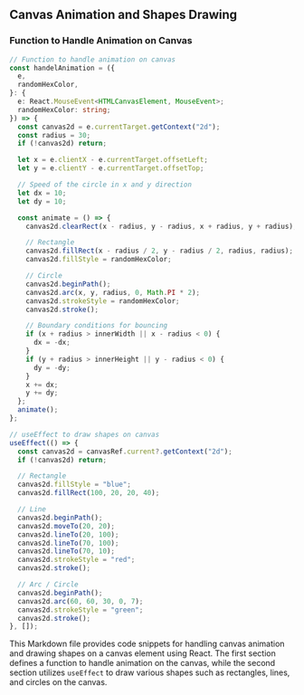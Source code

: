 ## Canvas Animation and Shapes Drawing

### Function to Handle Animation on Canvas

```typescript
// Function to handle animation on canvas
const handelAnimation = ({
  e,
  randomHexColor,
}: {
  e: React.MouseEvent<HTMLCanvasElement, MouseEvent>;
  randomHexColor: string;
}) => {
  const canvas2d = e.currentTarget.getContext("2d");
  const radius = 30;
  if (!canvas2d) return;

  let x = e.clientX - e.currentTarget.offsetLeft;
  let y = e.clientY - e.currentTarget.offsetTop;

  // Speed of the circle in x and y direction
  let dx = 10;
  let dy = 10;

  const animate = () => {
    canvas2d.clearRect(x - radius, y - radius, x + radius, y + radius);

    // Rectangle
    canvas2d.fillRect(x - radius / 2, y - radius / 2, radius, radius);
    canvas2d.fillStyle = randomHexColor;

    // Circle
    canvas2d.beginPath();
    canvas2d.arc(x, y, radius, 0, Math.PI * 2);
    canvas2d.strokeStyle = randomHexColor;
    canvas2d.stroke();

    // Boundary conditions for bouncing
    if (x + radius > innerWidth || x - radius < 0) {
      dx = -dx;
    }
    if (y + radius > innerHeight || y - radius < 0) {
      dy = -dy;
    }
    x += dx;
    y += dy;
  };
  animate();
};
```

```ts
// useEffect to draw shapes on canvas
useEffect(() => {
  const canvas2d = canvasRef.current?.getContext("2d");
  if (!canvas2d) return;

  // Rectangle
  canvas2d.fillStyle = "blue";
  canvas2d.fillRect(100, 20, 20, 40);

  // Line
  canvas2d.beginPath();
  canvas2d.moveTo(20, 20);
  canvas2d.lineTo(20, 100);
  canvas2d.lineTo(70, 100);
  canvas2d.lineTo(70, 10);
  canvas2d.strokeStyle = "red";
  canvas2d.stroke();

  // Arc / Circle
  canvas2d.beginPath();
  canvas2d.arc(60, 60, 30, 0, 7);
  canvas2d.strokeStyle = "green";
  canvas2d.stroke();
}, []);
```

This Markdown file provides code snippets for handling canvas animation and drawing shapes on a canvas element using React. The first section defines a function to handle animation on the canvas, while the second section utilizes `useEffect` to draw various shapes such as rectangles, lines, and circles on the canvas.

